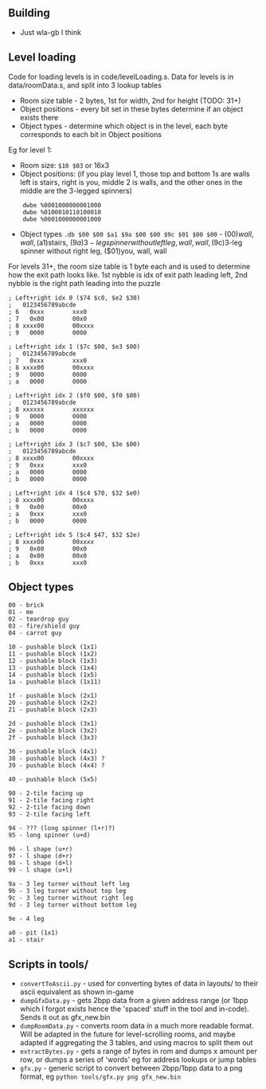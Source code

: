 ## Building
* Just wla-gb I think

## Level loading
Code for loading levels is in code/levelLoading.s.
Data for levels is in data/roomData.s, and split into 3 lookup tables
* Room size table - 2 bytes, 1st for width, 2nd for height (TODO: 31+)
* Object positions - every bit set in these bytes determine if an object exists there
* Object types - determine which object is in the level, each byte corresponds
to each bit in Object positions

Eg for level 1:
* Room size: `$10 $03` or 16x3
* Object positions: (if you play level 1, those top and bottom 1s are walls
left is stairs, right is you, middle 2 is walls, and the other ones in the middle
are the 3-legged spinners)
```
	dwbe %0001000000001000
	dwbe %0100010110100010
	dwbe %0001000000001000
```
* Object types
`.db $00 $00 $a1 $9a $00 $00 $9c $01 $00 $00` - ($00)wall, wall, ($a1)stairs,
($9a)3-leg spinner without left leg, wall, wall, ($9c)3-leg spinner without right
leg, ($01)you, wall, wall

For levels 31+, the room size table is 1 byte each and is used to determine how
the exit path looks like. 1st nybble is idx of exit path leading left, 2nd nybble
is the right path leading into the puzzle
```
; Left+right idx 0 ($74 $c0, $e2 $30)
;   0123456789abcde
; 6   0xxx        xxx0
; 7   0x00        00x0
; 8 xxxx00        00xxxx
; 9   0000        0000

; Left+right idx 1 ($7c $00, $e3 $00)
;   0123456789abcde
; 7   0xxx        xxx0
; 8 xxxx00        00xxxx
; 9   0000        0000
; a   0000        0000

; Left+right idx 2 ($f0 $00, $f0 $00)
;   0123456789abcde
; 8 xxxxxx        xxxxxx
; 9   0000        0000
; a   0000        0000
; b   0000        0000

; Left+right idx 3 ($c7 $00, $3e $00)
;   0123456789abcde
; 8 xxxx00        00xxxx
; 9   0xxx        xxx0
; a   0000        0000
; b   0000        0000

; Left+right idx 4 ($c4 $70, $32 $e0)
; 8 xxxx00        00xxxx
; 9   0x00        00x0
; a   0xxx        xxx0
; b   0000        0000

; Left+right idx 5 ($c4 $47, $32 $2e)
; 8 xxxx00        00xxxx
; 9   0x00        00x0
; a   0x00        00x0
; b   0xxx        xxx0
```

## Object types
```
00 - brick
01 - me
02 - teardrop guy
03 - fire/shield guy
04 - carrot guy

10 - pushable block (1x1)
11 - pushable block (1x2)
12 - pushable block (1x3)
13 - pushable block (1x4)
14 - pushable block (1x5)
1a - pushable block (1x11)

1f - pushable block (2x1)
20 - pushable block (2x2)
21 - pushable block (2x3)

2d - pushable block (3x1)
2e - pushable block (3x2)
2f - pushable block (3x3)

36 - pushable block (4x1)
38 - pushable block (4x3) ?
39 - pushable block (4x4) ?

40 - pushable block (5x5)

90 - 2-tile facing up
91 - 2-tile facing right
92 - 2-tile facing down
93 - 2-tile facing left

94 - ??? (long spinner (l+r)?)
95 - long spinner (u+d)

96 - l shape (u+r)
97 - l shape (d+r)
98 - l shape (d+l)
99 - l shape (u+l)

9a - 3 leg turner without left leg
9b - 3 leg turner without top leg
9c - 3 leg turner without right leg
9d - 3 leg turner without bottom leg

9e - 4 leg

a0 - pit (1x1)
a1 - stair
```

## Scripts in tools/
* `convertToAscii.py` - used for converting bytes of data in layouts/ to their
ascii equivalent as shown in-game
* `dumpGfxData.py` - gets 2bpp data from a given address range (or 1bpp which 
I forgot exists hence the 'spaced' stuff in the tool and in-code). Sends it out
as gfx_new.bin
* `dumpRoomData.py` - converts room data in a much more readable format. Will
be adapted in the future for level-scrolling rooms, and maybe adapted if
aggregating the 3 tables, and using macros to split them out
* `extractBytes.py` - gets a range of bytes in rom and dumps x amount per row,
or dumps a series of 'words' eg for address lookups or jump tables
* `gfx.py` - generic script to convert between 2bpp/1bpp data to a png format,
eg `python tools/gfx.py png gfx_new.bin`